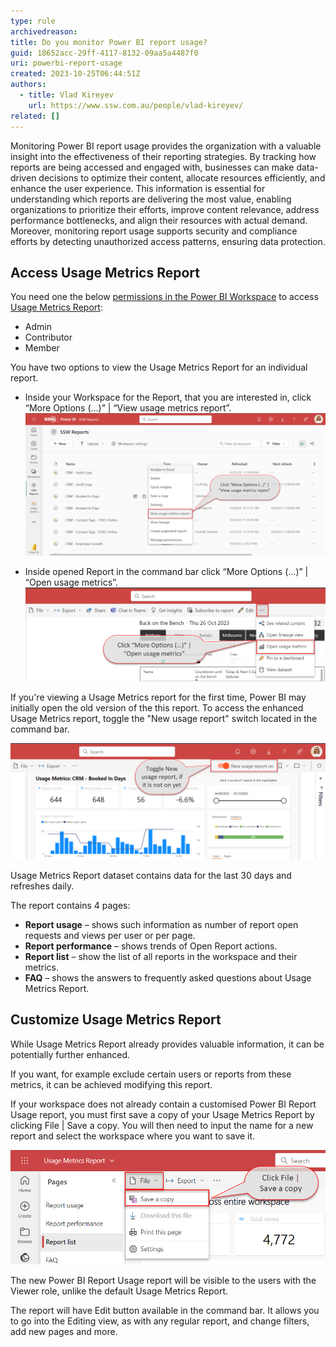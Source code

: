```yaml
---
type: rule
archivedreason:
title: Do you monitor Power BI report usage?
guid: 18652acc-29ff-4117-8132-09aa5a4487f0
uri: powerbi-report-usage
created: 2023-10-25T06:44:51Z
authors:
  - title: Vlad Kireyev
    url: https://www.ssw.com.au/people/vlad-kireyev/
related: []
---
```


Monitoring Power BI report usage provides the organization with a valuable insight into the effectiveness of their reporting strategies. By tracking how reports are being accessed and engaged with, businesses can make data-driven decisions to optimize their content, allocate resources efficiently, and enhance the user experience. This information is essential for understanding which reports are delivering the most value, enabling organizations to prioritize their efforts, improve content relevance, address performance bottlenecks, and align their resources with actual demand. Moreover, monitoring report usage supports security and compliance efforts by detecting unauthorized access patterns, ensuring data protection.

<!--endintro-->

## Access Usage Metrics Report

You need one the below [permissions in the Power BI Workspace](https://learn.microsoft.com/en-us/power-bi/collaborate-share/service-roles-new-workspaces) to access [Usage Metrics Report](https://learn.microsoft.com/en-us/power-bi/collaborate-share/service-modern-usage-metrics):
-	Admin
-	Contributor
-	Member 

You have two options to view the Usage Metrics Report for an individual report. 

- Inside your Workspace for the Report, that you are interested in, click “More Options (…)” | “View usage metrics report”.
  ![Figure: From Workspace - click “More Options (…)” | “View usage metrics report”](open-from-workspace.png)

- Inside opened Report in the command bar click “More Options (…)” | “Open usage metrics”.
  ![Figure: From Report - click “More Options (…)” | “Open usage metrics”](open-from-report.png)

If you're viewing a Usage Metrics report for the first time, Power BI may initially open the old version of the this report. To access the enhanced Usage Metrics report, toggle the "New usage report" switch located in the command bar.

![Figure: Toggle New usage report](toggle-new-usage.png)

Usage Metrics Report dataset contains data for the last 30 days and refreshes daily.

The report contains 4 pages:
- **Report usage** – shows such information as number of report open requests and views per user or per page.
- **Report performance** – shows trends of Open Report actions.
- **Report list** – show the list of all reports in the workspace and their metrics.
- **FAQ** – shows the answers to frequently asked questions about Usage Metrics Report.

## Customize Usage Metrics Report

While Usage Metrics Report already provides valuable information, it can be potentially further enhanced.

If you want, for example exclude certain users or reports from these metrics, it can be achieved modifying this report.

If your workspace does not already contain a customised Power BI Report Usage report, you must first save a copy of your Usage Metrics Report by clicking File | Save a copy. You will then need to input the name for a new report and select the workspace where you want to save it.

![Figure: Save a copy of the report - click File | Save a copy](save-a-copy.png)

The new Power BI Report Usage report will be visible to the users with the Viewer role, unlike the default Usage Metrics Report.

The report will have Edit button available in the command bar. It allows you to go into the Editing view, as with any regular report, and change filters, add new pages and more.
